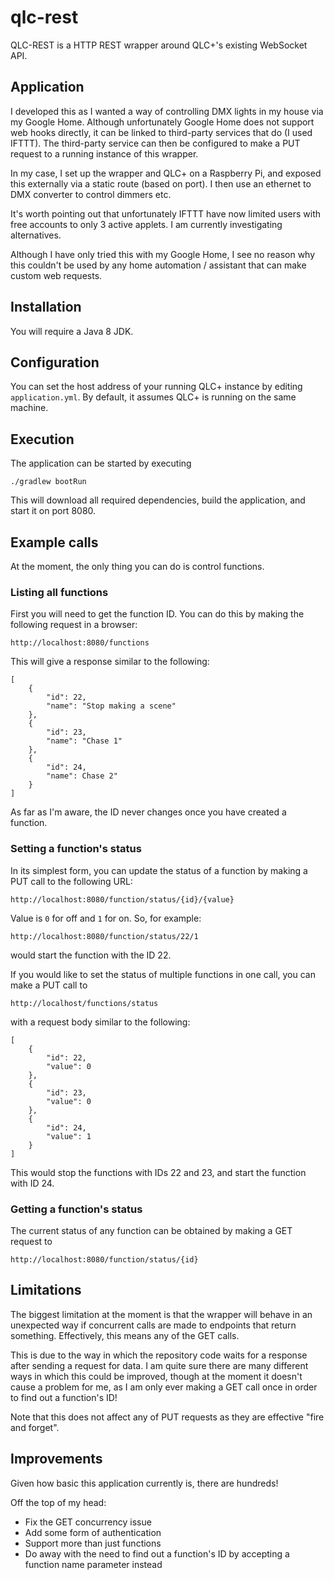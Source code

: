 # qlc-rest

QLC-REST is a HTTP REST wrapper around QLC+'s existing WebSocket API.

## Application

I developed this as I wanted a way of controlling DMX lights in my house via my Google Home. Although unfortunately Google Home does not support web hooks directly, it can be linked to third-party services that do (I used IFTTT). The third-party service can then be configured to make a PUT request to a running instance of this wrapper.

In my case, I set up the wrapper and QLC+ on a Raspberry Pi, and exposed this externally via a static route (based on port). I then use an ethernet to DMX converter to control dimmers etc.

It's worth pointing out that unfortunately IFTTT have now limited users with free accounts to only 3 active applets. I am currently investigating alternatives.

Although I have only tried this with my Google Home, I see no reason why this couldn't be used by any home automation / assistant that can make custom web requests.

## Installation

You will require a Java 8 JDK.

## Configuration

You can set the host address of your running QLC+ instance by editing `application.yml`. By default, it assumes QLC+ is running on the same machine.

## Execution

The application can be started by executing

```
./gradlew bootRun
```

This will download all required dependencies, build the application, and start it on port 8080.

## Example calls

At the moment, the only thing you can do is control functions. 

### Listing all functions

First you will need to get the function ID. You can do this by making the following request in a browser:

```
http://localhost:8080/functions
```

This will give a response similar to the following:

```
[
    {
        "id": 22,
        "name": "Stop making a scene"
    },
    {
        "id": 23,
        "name": "Chase 1"
    },
    {
        "id": 24,
        "name": Chase 2"
    }
]
```

As far as I'm aware, the ID never changes once you have created a function.

### Setting a function's status

In its simplest form, you can update the status of a function by making a PUT call to the following URL:

```
http://localhost:8080/function/status/{id}/{value}
```

Value is `0` for off and `1` for on. So, for example:

```
http://localhost:8080/function/status/22/1
```

would start the function with the ID 22.

If you would like to set the status of multiple functions in one call, you can make a PUT call to

```
http://localhost/functions/status
```

with a request body similar to the following:

```
[
    {
        "id": 22,
        "value": 0
    },
    {
        "id": 23,
        "value": 0
    },
    {
        "id": 24,
        "value": 1
    }
]
```

This would stop the functions with IDs 22 and 23, and start the function with ID 24.

### Getting a function's status

The current status of any function can be obtained by making a GET request to

```
http://localhost:8080/function/status/{id}
```

## Limitations

The biggest limitation at the moment is that the wrapper will behave in an unexpected way if concurrent calls are made to endpoints that return something. Effectively, this means any of the GET calls.

This is due to the way in which the repository code waits for a response after sending a request for data.  I am quite sure there are many different ways in which this could be improved, though at the moment it doesn't cause a problem for me, as I am only ever making a GET call once in order to find out a function's ID!

Note that this does not affect any of PUT requests as they are effective "fire and forget".

## Improvements

Given how basic this application currently is, there are hundreds!

Off the top of my head:

- Fix the GET concurrency issue
- Add some form of authentication
- Support more than just functions
- Do away with the need to find out a function's ID by accepting a function name parameter instead
